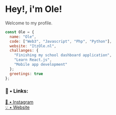 <h1>Hey!, i'm Ole!</h1>
<p style="opacity:.8;">Welcome to my profile.</p>

```javascript
const Ole = {
  name: "Ole",
  code: ["Web3", "Javascript", "Php", "Python"],
  website: "ItzOle.nl",
  challanges: {
    "Finishing my school dashboard application",
    "Learn React.js",
    "Mobile app development"
  };
  greetings: true
};
```

<h3>📎 • Links:</h3>
<a href="https://www.instagram.com/itzouluhh/" target="_blank">📸 • Instagram</a>
<br>
<a href="https://itzole.nl/" target="_blank">💡 • Website</a>

